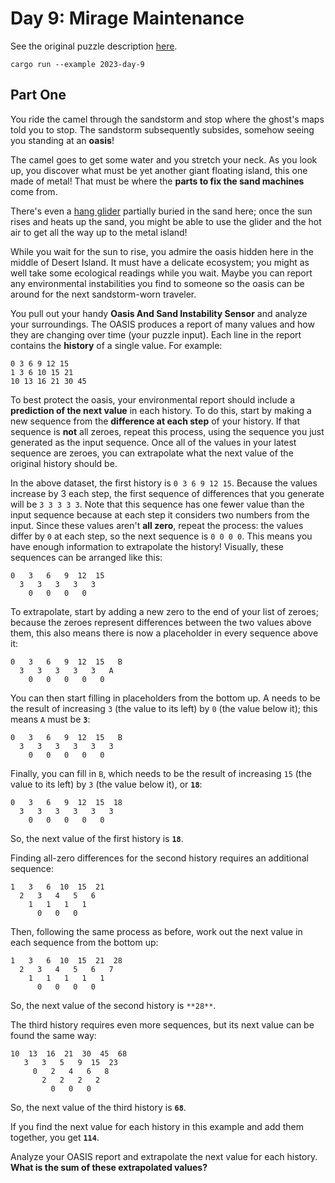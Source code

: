 # Day 9: Mirage Maintenance

See the original puzzle description [here].

```shell
cargo run --example 2023-day-9
```

## Part One

You ride the camel through the sandstorm and stop where the ghost's maps told you to stop.
The sandstorm subsequently subsides, somehow seeing you standing at an **oasis**!

The camel goes to get some water and you stretch your neck. As you look up, you discover what must be yet
another giant floating island, this one made of metal! That must be where the **parts to fix the sand machines** come from.

There's even a [hang glider] partially buried in the sand here; once the sun rises and heats up the sand,
you might be able to use the glider and the hot air to get all the way up to the metal island!

While you wait for the sun to rise, you admire the oasis hidden here in the middle of Desert Island.
It must have a delicate ecosystem; you might as well take some ecological readings while you wait. Maybe you can
report any environmental instabilities you find to someone so the oasis can be around for the next
sandstorm-worn traveler.

You pull out your handy **Oasis And Sand Instability Sensor** and analyze your surroundings.
The OASIS produces a report of many values and how they are changing over time (your puzzle input).
Each line in the report contains the **history** of a single value. For example:

```
0 3 6 9 12 15
1 3 6 10 15 21
10 13 16 21 30 45
```

To best protect the oasis, your environmental report should include a **prediction of the next value** in each history.
To do this, start by making a new sequence from the **difference at each step** of your history.
If that sequence is **not** all zeroes, repeat this process, using the sequence you just generated as the input sequence.
Once all of the values in your latest sequence are zeroes, you can extrapolate what the next value of the original history should be.

In the above dataset, the first history is `0 3 6 9 12 15`. Because the values increase by 3 each step, the first
sequence of differences that you generate will be `3 3 3 3 3`. Note that this sequence has one fewer value than the
input sequence because at each step it considers two numbers from the input. Since these values aren't **all zero**,
repeat the process: the values differ by `0` at each step, so the next sequence is `0 0 0 0`. This means you have enough
information to extrapolate the history! Visually, these sequences can be arranged like this:

```
0   3   6   9  12  15
  3   3   3   3   3
    0   0   0   0
```

To extrapolate, start by adding a new zero to the end of your list of zeroes; because the zeroes represent
differences between the two values above them, this also means there is now a placeholder in every sequence above it:

```
0   3   6   9  12  15   B
  3   3   3   3   3   A
    0   0   0   0   0
```

You can then start filling in placeholders from the bottom up. A needs to be the result of increasing `3`
(the value to its left) by `0` (the value below it); this means `A` must be **`3`**:

```
0   3   6   9  12  15   B
  3   3   3   3   3   3
    0   0   0   0   0
```

Finally, you can fill in `B`, which needs to be the result of increasing `15` (the value to its left)
by `3` (the value below it), or **`18`**:

```
0   3   6   9  12  15  18
  3   3   3   3   3   3
    0   0   0   0   0
```

So, the next value of the first history is **`18`**.

Finding all-zero differences for the second history requires an additional sequence:

```
1   3   6  10  15  21
  2   3   4   5   6
    1   1   1   1
      0   0   0
```

Then, following the same process as before, work out the next value in each sequence from the bottom up:

```
1   3   6  10  15  21  28
  2   3   4   5   6   7
    1   1   1   1   1
      0   0   0   0
```
So, the next value of the second history is `**28**`.

The third history requires even more sequences, but its next value can be found the same way:

```
10  13  16  21  30  45  68
   3   3   5   9  15  23
     0   2   4   6   8
       2   2   2   2
         0   0   0
```
So, the next value of the third history is **`68`**.

If you find the next value for each history in this example and add them together, you get **`114`**.

Analyze your OASIS report and extrapolate the next value for each history. **What is the sum of these extrapolated values?**

[here]: https://adventofcode.com/2023/day/9
[hang glider]: https://en.wikipedia.org/wiki/Hang_gliding
